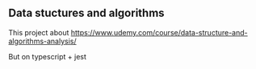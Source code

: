## Data stuctures and algorithms

This project about https://www.udemy.com/course/data-structure-and-algorithms-analysis/

But on typescript + jest
